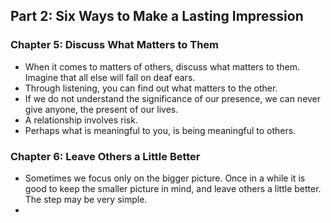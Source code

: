 ## Part 2: Six Ways to Make a Lasting Impression

### Chapter 5: Discuss What Matters to Them

* When it comes to matters of others, discuss what matters to them. Imagine that all else will fall on deaf ears.
* Through listening, you can find out what matters to the other. 
* If we do not understand the significance of our presence, we can never give anyone, the present of our lives.
* A relationship involves risk. 
* Perhaps what is meaningful to you, is being meaningful to others. 

### Chapter 6: Leave Others a Little Better 

* Sometimes we focus only on the bigger picture. Once in a while it is good to keep the smaller picture in mind, and leave others a little better. The step may be very simple. 
* 
